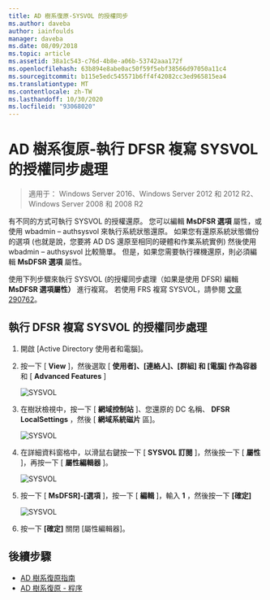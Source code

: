```yaml
---
title: AD 樹系復原-SYSVOL 的授權同步
ms.author: daveba
author: iainfoulds
manager: daveba
ms.date: 08/09/2018
ms.topic: article
ms.assetid: 38a1c543-c76d-4b8e-a06b-53742aaa172f
ms.openlocfilehash: 63b894e8abe0ac50f59f5ebf38566d97050a11c4
ms.sourcegitcommit: b115e5edc545571b6ff4f42082cc3ed965815ea4
ms.translationtype: MT
ms.contentlocale: zh-TW
ms.lasthandoff: 10/30/2020
ms.locfileid: "93068020"
---
```

# <a name="ad-forest-recovery---performing-an-authoritative-synchronization-of-dfsr-replicated-sysvol"></a>AD 樹系復原-執行 DFSR 複寫 SYSVOL 的授權同步處理

>適用于： Windows Server 2016、Windows Server 2012 和 2012 R2、Windows Server 2008 和 2008 R2

有不同的方式可執行 SYSVOL 的授權還原。 您可以編輯 **MsDFSR 選項** 屬性，或使用 wbadmin – authsysvol 來執行系統狀態還原。 如果您有還原系統狀態備份的選項 (也就是說，您要將 AD DS 還原至相同的硬體和作業系統實例) 然後使用 wbadmin – authsysvol 比較簡單。 但是，如果您需要執行裸機還原，則必須編輯 **MsDFSR 選項** 屬性。

使用下列步驟來執行 SYSVOL (的授權同步處理（如果是使用 DFSR) 編輯 **MsDFSR 選項屬性）** 進行複寫。 若使用 FRS 複寫 SYSVOL，請參閱 [文章 290762](https://go.microsoft.com/fwlink/?LinkId=148443)。

## <a name="to-perform-an-authoritative-synchronization-of-dfsr-replicated-sysvol"></a>執行 DFSR 複寫 SYSVOL 的授權同步處理

1. 開啟 [Active Directory 使用者和電腦]。
2. 按一下 [ **View** ]，然後選取 [ **使用者]、[連絡人]、[群組] 和 [電腦] 作為容器** 和 [ **Advanced Features** ]

   ![SYSVOL](media/AD-Forest-Recovery-Authoritative-Recovery-SYSVOL/sysvol1.png)

3. 在樹狀檢視中，按一下 [ **網域控制站** ]、您還原的 DC 名稱、 **DFSR LocalSettings** ，然後 [ **網域系統磁片** 區]。

   ![SYSVOL](media/AD-Forest-Recovery-Authoritative-Recovery-SYSVOL/sysvol2.png)

4. 在詳細資料窗格中，以滑鼠右鍵按一下 [ **SYSVOL 訂閱** ]，然後按一下 [ **屬性** ]，再按一下 [ **屬性編輯器** ]。

   ![SYSVOL](media/AD-Forest-Recovery-Authoritative-Recovery-SYSVOL/sysvol3.png)

5. 按一下 [ **MsDFSR]-[選項** ]，按一下 [ **編輯** ]，輸入 **1** ，然後按一下 **[確定]**

   ![SYSVOL](media/AD-Forest-Recovery-Authoritative-Recovery-SYSVOL/sysvol4.png)

6. 按一下 **[確定]** 關閉 [屬性編輯器]。

## <a name="next-steps"></a>後續步驟

- [AD 樹系復原指南](AD-Forest-Recovery-Guide.md)
- [AD 樹系復原 - 程序](AD-Forest-Recovery-Procedures.md)
